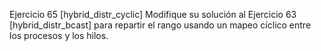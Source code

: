 Ejercicio 65 [hybrid_distr_cyclic]
Modifique su solución al Ejercicio 63 [hybrid_distr_bcast] para repartir el rango usando un mapeo cíclico entre los procesos y los hilos.